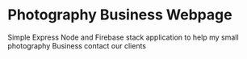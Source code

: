 # Photography Business Webpage
Simple Express Node and Firebase stack application to help my small photography Business contact our clients
